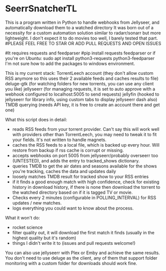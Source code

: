 # SeerrSnatcherTL
This is a program written in Python to handle webhooks from Jellyseer, and automatically download them to a watched directory
It was born out of a necessity for a custom automation solution similar to radarr/sonarr but more lightweight. 
I don't expect it to do movies too well, I barely tested that part. 
#PLEASE FEEL FREE TO STAR OR ADD PULL REQUESTS AND OPEN ISSUES

#It requires requests and feedparser
#pip install requests feedparser 
or if you're on Ubuntu: 
sudo apt install python3-requests python3-feedparser
I'm not sure how to add the packages to windows environment.

This is my current stack:
TorrentLeech account (they don't allow custom RSS anymore so this uses their 2 available feeds and caches results to file)
deluge-gtk (for watching folders for new torrents, you can use any client you like)
jellyseerr (for managing requests, it is set to auto approve with a webhook configured to localhost:5005 to send requests)
jellyfin (hooked to jellyseerr for library info, using custom tabs to display jellyseerr dash also)
TMDB querying (needs API key, it is free to create an account there and get one)

What this script does in detail:
- reads RSS feeds from your torrent provider. Can't say this will work well with providers other than TorrentLeech, you may need to tweak it to fit your fields. It's not written to handle magnets.
- caches the RSS feeds to a local file, which is backed up every hour. Will restore from backup if rss cache is corrupt or missing.
- accepts webhooks on port 5005 from jellyseerr/probably overseerr too (UNTESTED), and adds the entry to tracked_shows dictionary.
- queries TMDB to get the air dates and seasons available for the shows you're tracking, caches the data and updates daily
- loosely matches TMDB result for tracked show to your RSS entries
- if it finds a good enough match with high confidence, check for existing history in download history, if there is none then download the torrent to the watched directory based on if it is tagged TV or movie.
- Checks every 2 minutes (configurable in POLLING_INTERVAL) for RSS updates / new matches.
- logs everything you could want to know about the process.

What it won't do:
- rocket science
- filter quality out, it will download the first match it finds (usually in the highest quality but it's random)
- things I didn't write it to (issues and pull requests welcome!)

You can also use jellyseerr with Plex or Emby and achieve the same results. You don't need to use deluge as the client, any of them that support folder monitoring with a custom folder for downloads should work fine.
